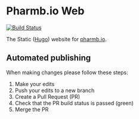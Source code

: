 # Pharmb.io Web
[![Build Status](https://travis-ci.org/pharmbio/pharmbio-web.svg?branch=master)](https://travis-ci.org/pharmbio/pharmbio-web)

The Static ([Hugo](https://gohugo.io)) website for [pharmb.io](https://pharmb.io).

## Automated publishing
When making changes please follow these steps:

 1. Make your edits
 2. Push your edits to a new branch
 3. Create a Pull Request (PR)
 4. Check that the PR build status is passed (green)
 5. Merge the PR
